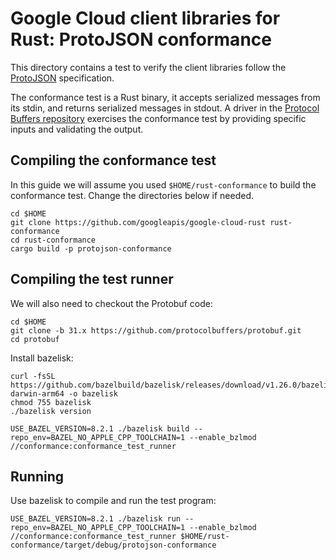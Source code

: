 # Google Cloud client libraries for Rust: ProtoJSON conformance

This directory contains a test to verify the client libraries follow the
[ProtoJSON] specification.

The conformance test is a Rust binary, it accepts serialized messages from its
stdin, and returns serialized messages in stdout. A driver in the
[Protocol Buffers repository] exercises the conformance test by providing
specific inputs and validating the output.

## Compiling the conformance test

In this guide we will assume you used `$HOME/rust-conformance` to build the
conformance test. Change the directories below if needed.

```shell
cd $HOME
git clone https://github.com/googleapis/google-cloud-rust rust-conformance
cd rust-conformance
cargo build -p protojson-conformance
```

## Compiling the test runner

We will also need to checkout the Protobuf code:

```shell
cd $HOME
git clone -b 31.x https://github.com/protocolbuffers/protobuf.git
cd protobuf
```

Install bazelisk:

```shell
curl -fsSL https://github.com/bazelbuild/bazelisk/releases/download/v1.26.0/bazelisk-darwin-arm64 -o bazelisk
chmod 755 bazelisk
./bazelisk version
```

```shell
USE_BAZEL_VERSION=8.2.1 ./bazelisk build --repo_env=BAZEL_NO_APPLE_CPP_TOOLCHAIN=1 --enable_bzlmod  //conformance:conformance_test_runner
```

## Running

Use bazelisk to compile and run the test program:

```shell
USE_BAZEL_VERSION=8.2.1 ./bazelisk run --repo_env=BAZEL_NO_APPLE_CPP_TOOLCHAIN=1 --enable_bzlmod  //conformance:conformance_test_runner $HOME/rust-conformance/target/debug/protojson-conformance
```

[protocol buffers repository]: https://github.com/protocolbuffers/protobuf/blob/main/conformance/README.md
[protojson]: https://protobuf.dev/programming-guides/json/
